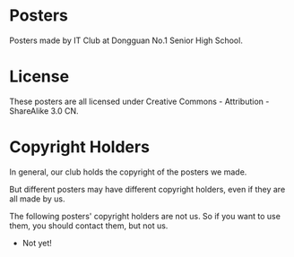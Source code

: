 Posters
=======

Posters made by IT Club at Dongguan No.1 Senior High School.

License
=======

These posters are all licensed under Creative Commons - Attribution - ShareAlike 3.0 CN.

Copyright Holders
=================

In general, our club holds the copyright of the posters we made.

But different posters may have different copyright holders, even if they are all made by us.

The following posters' copyright holders are not us. So if you want to use them, you should contact them, but not us.

  * Not yet!
